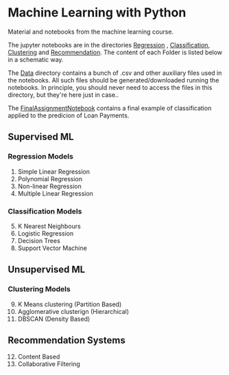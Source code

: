 # Machine Learning with Python

Material and notebooks from the machine learning course. 

The jupyter notebooks are in the directories [Regression](Regression/)  , [Classification](Classfication), [Clustering](Clustering/) and [Recommendation](RecommendationSys/). The content of each Folder is listed below in a schematic way. 

The [Data](Data/) directory contains a bunch of .csv and other auxiliary files used in the notebooks. All such files should be generated/downloaded running the notebooks. In principle, you should never need to access the files in this directory, but they're here just in case..

The [FinalAssignmentNotebook](Final%20ML%20Assignment.ipynb) contains a final example of classification applied to the predicion of Loan Payments. 

## Supervised ML

### Regression Models

1) Simple Linear Regression
2) Polynomial Regression
3) Non-linear Regression
4) Multiple Linear Regression

### Classification Models 

5) K Nearest Neighbours
6) Logistic Regression
7) Decision Trees
8) Support Vector Machine

## Unsupervised ML

### Clustering Models 

9) K Means clustering (Partition Based)
10) Agglomerative clusterign (Hierarchical)
11) DBSCAN (Density Based)

## Recommendation Systems

12) Content Based
13) Collaborative Filtering
